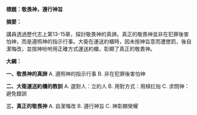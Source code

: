 **標題：敬畏神，遵行神旨**

**摘要：**

講員透過歷代志上第13-15章，探討敬畏神的真諦。真正的敬畏神並非在犯罪後害怕神，而是遵照神的指示行事。大衛在運送約櫃時，因未按神旨意而遭懲罰，後自潔悔改，並按神吩咐用正確方式運送約櫃，彰顯了真正的敬畏神。

**大綱：**

**一、敬畏神的真諦**
    A. 遵照神的指示行事
    B. 非在犯罪後害怕神

**二、大衛運送約櫃的教訓**
    A. 選對人：立約人
    B. 用對方式：用槓扛抬
    C. 求問神：避免錯誤

**三、真正的敬畏神**
    A. 自潔悔改
    B. 遵行神旨
    C. 神彰顯榮耀